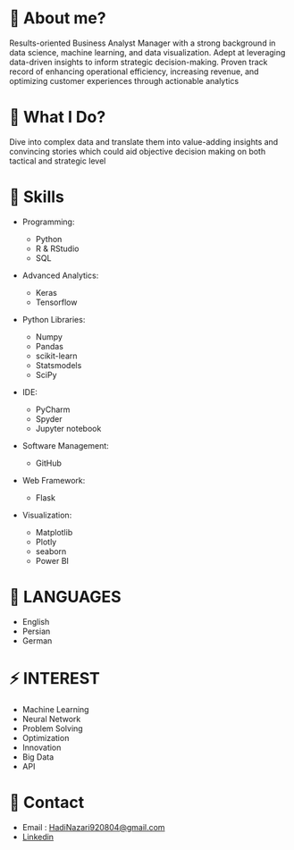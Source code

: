 # 🤔 About me?
Results-oriented Business Analyst Manager with a strong background in data science, machine learning, and data visualization. Adept at leveraging data-driven insights to inform strategic decision-making. Proven track record of enhancing operational efficiency, increasing revenue, and optimizing customer experiences through actionable analytics

# 🔭 What I Do?
Dive into complex data and translate them into value-adding insights and convincing stories which could aid objective decision making on both tactical and strategic level

# 👯 Skills
- Programming:
  - Python	
  - R & RStudio	
  - SQL
 
- Advanced Analytics:
  - Keras
  - Tensorflow


- Python Libraries:
  - Numpy	
  - Pandas	
  - scikit-learn
  - Statsmodels
  - SciPy
 
- IDE:
  - PyCharm
  - Spyder
  - Jupyter notebook
 
- Software Management:
  - GitHub

- Web Framework:
  - Flask

- Visualization:
  - Matplotlib
  - Plotly
  - seaborn
  - Power BI


# 🌱 LANGUAGES
* English
* Persian
* German

# ⚡ INTEREST
* Machine Learning	
* Neural Network	
* Problem Solving	
* Optimization	
* Innovation	
* Big Data	
* API

# 💬 Contact
* Email : HadiNazari920804@gmail.com
* [Linkedin](www.linkedin.com/in/hadi-nazari-755ba1a3/)








